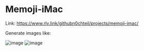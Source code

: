 # Memoji-iMac
Link: https://www.rlv.link/githubn0chteil/projects/memoji-imac/

Generate images like:

![image](https://i.imgur.com/FKGujiN.jpg)
![image](https://i.imgur.com/CwQXZU1.jpg)
